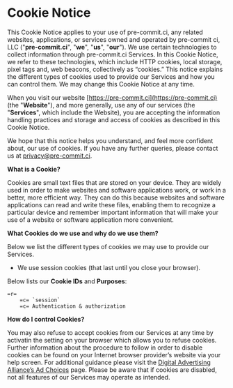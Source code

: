 # Cookie Notice

This Cookie Notice applies to your use of pre-commit.ci, any related websites,
applications, or services owned and operated by pre-commit ci, LLC
("**pre-commit.ci**", "**we**", "**us**", "**our**"). We use certain
technologies to collect information through pre-commit.ci Services. In this
Cookie Notice, we refer to these technologies, which include HTTP cookies,
local storage, pixel tags and, web beacons, collectively as “cookies.” This
notice explains the different types of cookies used to provide our Services
and how you can control them. We may change this Cookie Notice at any time.

When you visit our website [https://pre-commit.ci](https://pre-commit.ci) (the
"**Website**"), and more generally, use any of our services (the
"**Services**", which include the Website), you are accepting the information
handling practices and storage and access of cookies as described in this
Cookie Notice.

We hope that this notice helps you understand, and feel more confident about,
our use of cookies. If you have any further queries, please contact us at
[privacy@pre-commit.ci](mailto:privacy@pre-commit.ci).

**What is a Cookie?**

Cookies are small text files that are stored on your device. They are widely
used in order to make websites and software applications work, or work in a
better, more efficient way. They can do this because websites and software
applications can read and write these files, enabling them to recognize a
particular device and remember important information that will make your use
of a website or software application more convenient.

**What Cookies do we use and why do we use them?**

Below we list the different types of cookies we may use to provide our
Services.

- We use session cookies (that last until you close your browser).

Below lists our **Cookie IDs** and **Purposes**:

```table
=r=
    =c= `session`
    =c= Authentication & authorization
```

**How do I control Cookies?**

You may also refuse to accept cookies from our Services at any time by activatin
 the setting on your browser which allows you to refuse cookies. Further
information about the procedure to follow in order to disable cookies can be
found on your Internet browser provider’s website via your help screen. For
additional guidance please visit the
[Digital Advertising Alliance’s Ad Choices] page. Please be aware that if
cookies are disabled, not all features of our Services may operate as intended.

[Digital Advertising Alliance’s Ad Choices]: https://youradchoices.com/choices-faq
